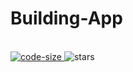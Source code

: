 # Building-App

<p align="left">
  <br>
  <a href="https://github.com/raihanM95/Building-App">
    <img src="https://img.shields.io/github/languages/code-size/raihanM95/Building-App" alt="code-size">
  </a>
  
  <a>
    <img src="https://img.shields.io/github/stars/raihanM95/Building-App" alt="stars">
  </a>
</p>
